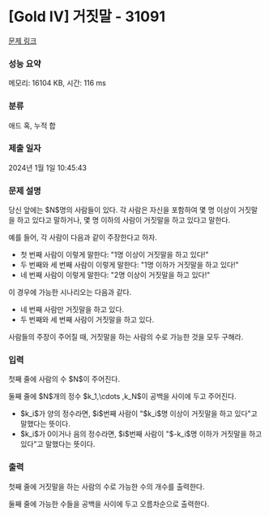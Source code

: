# [Gold IV] 거짓말 - 31091 

[문제 링크](https://www.acmicpc.net/problem/31091) 

### 성능 요약

메모리: 16104 KB, 시간: 116 ms

### 분류

애드 혹, 누적 합

### 제출 일자

2024년 1월 1일 10:45:43

### 문제 설명

<p>당신 앞에는 $N$명의 사람들이 있다. 각 사람은 자신을 포함하여 몇 명 이상이 거짓말을 하고 있다고 말하거나, 몇 명 이하의 사람이 거짓말을 하고 있다고 말한다.</p>

<p>예를 들어, 각 사람이 다음과 같이 주장한다고 하자.</p>

<ul>
	<li>첫 번째 사람이 이렇게 말한다: "1명 이상이 거짓말을 하고 있다!"</li>
	<li>두 번째와 세 번째 사람이 이렇게 말한다: "1명 이하가 거짓말을 하고 있다!"</li>
	<li>네 번째 사람이 이렇게 말한다: "2명 이상이 거짓말을 하고 있다!"</li>
</ul>

<p>이 경우에 가능한 시나리오는 다음과 같다.</p>

<ul>
	<li>네 번째 사람만 거짓말을 하고 있다.</li>
	<li>두 번째와 세 번째 사람이 거짓말을 하고 있다.</li>
</ul>

<p>사람들의 주장이 주어질 때, 거짓말을 하는 사람의 수로 가능한 것을 모두 구해라.</p>

### 입력 

 <p>첫째 줄에 사람의 수 $N$이 주어진다.</p>

<p>둘째 줄에 $N$개의 정수 $k_1,\cdots ,k_N$이 공백을 사이에 두고 주어진다.</p>

<ul>
	<li>$k_i$가 양의 정수라면, $i$번째 사람이 "$k_i$명 이상이 거짓말을 하고 있다"고 말했다는 뜻이다.</li>
	<li>$k_i$가 0이거나 음의 정수라면, $i$번째 사람이 "$-k_i$명 이하가 거짓말을 하고 있다"고 말했다는 뜻이다.</li>
</ul>

### 출력 

 <p>첫째 줄에 거짓말을 하는 사람의 수로 가능한 수의 개수를 출력한다.</p>

<p>둘째 줄에 가능한 수들을 공백을 사이에 두고 오름차순으로 출력한다.</p>

